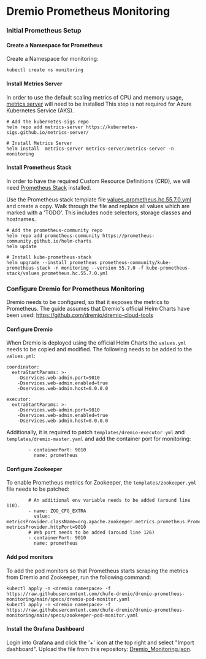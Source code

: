 # Dremio Prometheus Monitoring

### Initial Prometheus Setup

#### Create a Namespace for Prometheus
Create a Namespace for monitoring:

`kubectl create ns monitoring`

#### Install Metrics Server
In order to use the default scaling metrics of CPU and memory usage, [metrics server](https://github.com/kubernetes-sigs/metrics-server) will need to be installed
This step is not required for Azure Kubernetes Service (AKS).

```
# Add the kubernetes-sigs repo
helm repo add metrics-server https://kubernetes-sigs.github.io/metrics-server/

# Install Metrics Server
helm install  metrics-server metrics-server/metrics-server -n monitoring
```

#### Install Prometheus Stack
In order to have the required Custom Resource Definitions (CRD), we will need 
[Prometheus Stack](https://github.com/prometheus-community/helm-charts/tree/main/charts/kube-prometheus-stack) installed.

Use the Prometheus stack template file [values_prometheus.hc.55.7.0.yml](./kube-prometheus-stack/values_prometheus.hc.55.7.0.yml) and create a copy.
Walk through the file and replace all values which are marked with a 'TODO'. This includes node selectors, storage classes and hostnames.

```
# Add the prometheus-community repo
helm repo add prometheus-community https://prometheus-community.github.io/helm-charts
helm update

# Install kube-prometheus-stack
helm upgrade --install prometheus prometheus-community/kube-prometheus-stack -n monitoring --version 55.7.0 -f kube-prometheus-stack/values_prometheus.hc.55.7.0.yml
```

### Configure Dremio for Prometheus Monitoring
Dremio needs to be configured, so that it exposes the metrics to Prometheus. The guide assumes that Dremio's official Helm Charts have been used: https://github.com/dremio/dremio-cloud-tools

#### Configure Dremio
When Dremio is deployed using the official Helm Charts the `values.yml` needs to be copied and modified.
The following needs to be added to the `values.yml`:

```
coordinator:
  extraStartParams: >-
    -Dservices.web-admin.port=9010
    -Dservices.web-admin.enabled=true
    -Dservices.web-admin.host=0.0.0.0

executor:
  extraStartParams: >-
    -Dservices.web-admin.port=9010
    -Dservices.web-admin.enabled=true
    -Dservices.web-admin.host=0.0.0.0
```

Additionally, it is required to patch `templates/dremio-executor.yml` and `templates/dremio-master.yaml` and add the container port for monitoring:

```
        - containerPort: 9010
          name: prometheus
```

#### Configure Zookeeper
To enable Prometheus metrics for Zookeeper, the `templates/zookeeper.yml` file needs to be patched:

```
        # An additional env variable needs to be added (around line 110).
        - name: ZOO_CFG_EXTRA
          value: metricsProvider.className=org.apache.zookeeper.metrics.prometheus.PrometheusMetricsProvider metricsProvider.httpPort=9010
        # Web port needs to be added (around line 126)
        - containerPort: 9010
          name: prometheus
```

#### Add pod monitors
To add the pod monitors so that Prometheus starts scraping the metrics from Dremio and Zookeeper, run the following command:
```
kubectl apply -n <dremio namespace> -f https://raw.githubusercontent.com/chufe-dremio/dremio-prometheus-monitoring/main/specs/dremio-pod-monitor.yaml
kubectl apply -n <dremio namespace> -f https://raw.githubusercontent.com/chufe-dremio/dremio-prometheus-monitoring/main/specs/zookeeper-pod-monitor.yaml
```

#### Install the Grafana Dashboard

Login into Grafana and click the '+' icon at the top right and select "Import dashboard". Upload the file from this repository: [Dremio_Monitoring.json](./grafana/Dremio_Monitoring.json).